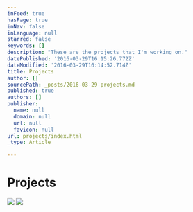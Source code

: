 ```yaml
---
inFeed: true
hasPage: true
inNav: false
inLanguage: null
starred: false
keywords: []
description: "These are the projects that I'm working on."
datePublished: '2016-03-29T16:15:26.772Z'
dateModified: '2016-03-29T16:14:52.714Z'
title: Projects
author: []
sourcePath: _posts/2016-03-29-projects.md
published: true
authors: []
publisher:
  name: null
  domain: null
  url: null
  favicon: null
url: projects/index.html
_type: Article

---
```

# Projects
![](https://the-grid-user-content.s3-us-west-2.amazonaws.com/e53dad9a-0677-4bc6-9760-22f8e3ba5270.jpg)
![](https://the-grid-user-content.s3-us-west-2.amazonaws.com/d4defc34-9bdf-4d0b-82cd-de9a755d269c.jpg)